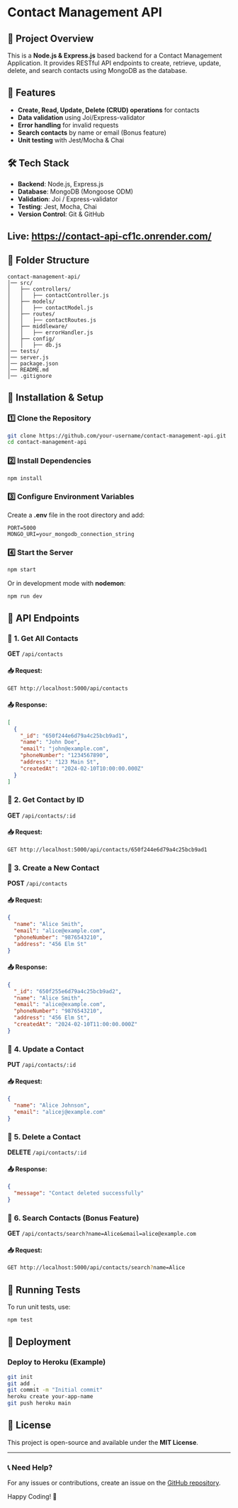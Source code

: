 # Contact Management API

## 📌 Project Overview
This is a **Node.js & Express.js** based backend for a Contact Management Application. It provides RESTful API endpoints to create, retrieve, update, delete, and search contacts using MongoDB as the database.

## 🚀 Features
- **Create, Read, Update, Delete (CRUD) operations** for contacts
- **Data validation** using Joi/Express-validator
- **Error handling** for invalid requests
- **Search contacts** by name or email (Bonus feature)
- **Unit testing** with Jest/Mocha & Chai

## 🛠️ Tech Stack
- **Backend**: Node.js, Express.js
- **Database**: MongoDB (Mongoose ODM)
- **Validation**: Joi / Express-validator
- **Testing**: Jest, Mocha, Chai
- **Version Control**: Git & GitHub

## Live: https://contact-api-cf1c.onrender.com/

## 📂 Folder Structure
```
contact-management-api/
│── src/
│   ├── controllers/
│   │   ├── contactController.js
│   ├── models/
│   │   ├── contactModel.js
│   ├── routes/
│   │   ├── contactRoutes.js
│   ├── middleware/
│   │   ├── errorHandler.js
│   ├── config/
│   │   ├── db.js
│── tests/
│── server.js
│── package.json
│── README.md
│── .gitignore
```

## 🔧 Installation & Setup
### 1️⃣ Clone the Repository
```sh
git clone https://github.com/your-username/contact-management-api.git
cd contact-management-api
```

### 2️⃣ Install Dependencies
```sh
npm install
```

### 3️⃣ Configure Environment Variables
Create a **.env** file in the root directory and add:
```
PORT=5000
MONGO_URI=your_mongodb_connection_string
```

### 4️⃣ Start the Server
```sh
npm start
```
Or in development mode with **nodemon**:
```sh
npm run dev
```

## 📌 API Endpoints

### 🔹 **1. Get All Contacts**
**GET** `/api/contacts`
#### 📥 Request:
```sh
GET http://localhost:5000/api/contacts
```
#### 📤 Response:
```json
[
  {
    "_id": "650f244e6d79a4c25bcb9ad1",
    "name": "John Doe",
    "email": "john@example.com",
    "phoneNumber": "1234567890",
    "address": "123 Main St",
    "createdAt": "2024-02-10T10:00:00.000Z"
  }
]
```

### 🔹 **2. Get Contact by ID**
**GET** `/api/contacts/:id`
#### 📥 Request:
```sh
GET http://localhost:5000/api/contacts/650f244e6d79a4c25bcb9ad1
```

### 🔹 **3. Create a New Contact**
**POST** `/api/contacts`
#### 📥 Request:
```json
{
  "name": "Alice Smith",
  "email": "alice@example.com",
  "phoneNumber": "9876543210",
  "address": "456 Elm St"
}
```
#### 📤 Response:
```json
{
  "_id": "650f255e6d79a4c25bcb9ad2",
  "name": "Alice Smith",
  "email": "alice@example.com",
  "phoneNumber": "9876543210",
  "address": "456 Elm St",
  "createdAt": "2024-02-10T11:00:00.000Z"
}
```

### 🔹 **4. Update a Contact**
**PUT** `/api/contacts/:id`
#### 📥 Request:
```json
{
  "name": "Alice Johnson",
  "email": "alicej@example.com"
}
```

### 🔹 **5. Delete a Contact**
**DELETE** `/api/contacts/:id`
#### 📤 Response:
```json
{
  "message": "Contact deleted successfully"
}
```

### 🔹 **6. Search Contacts** (Bonus Feature)
**GET** `/api/contacts/search?name=Alice&email=alice@example.com`
#### 📥 Request:
```sh
GET http://localhost:5000/api/contacts/search?name=Alice
```

## 🧪 Running Tests
To run unit tests, use:
```sh
npm test
```

## 🚀 Deployment
### **Deploy to Heroku (Example)**
```sh
git init
git add .
git commit -m "Initial commit"
heroku create your-app-name
git push heroku main
```

## 📝 License
This project is open-source and available under the **MIT License**.

---
### 📞 Need Help?
For any issues or contributions, create an issue on the [GitHub repository](https://github.com/your-username/contact-management-api).

Happy Coding! 🚀

